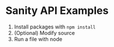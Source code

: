# Sanity API Examples

1. Install packages with `npm install`
2. (Optional) Modify source
3. Run a file with node
